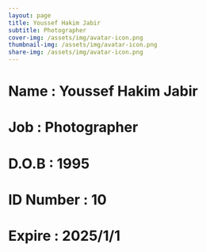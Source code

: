 ```yaml
---
layout: page
title: Youssef Hakim Jabir
subtitle: Photographer
cover-img: /assets/img/avatar-icon.png
thumbnail-img: /assets/img/avatar-icon.png
share-img: /assets/img/avatar-icon.png
---
```


# Name : Youssef Hakim Jabir
# Job : Photographer
# D.O.B : 1995
# ID Number : 10
# Expire : 2025/1/1
